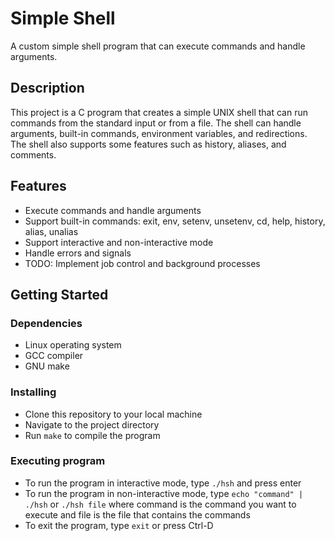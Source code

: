 # Simple Shell

A custom simple shell program that can execute commands and handle arguments.

## Description

This project is a C program that creates a simple UNIX shell that can run commands from the standard input or from a file. The shell can handle arguments, built-in commands, environment variables, and redirections. The shell also supports some features such as history, aliases, and comments.

## Features

* Execute commands and handle arguments
* Support built-in commands: exit, env, setenv, unsetenv, cd, help, history, alias, unalias
* Support interactive and non-interactive mode
* Handle errors and signals
* TODO: Implement job control and background processes

## Getting Started

### Dependencies

* Linux operating system
* GCC compiler
* GNU make

### Installing

* Clone this repository to your local machine
* Navigate to the project directory
* Run `make` to compile the program

### Executing program

* To run the program in interactive mode, type `./hsh` and press enter
* To run the program in non-interactive mode, type `echo "command" | ./hsh` or `./hsh file` where command is the command you want to execute and file is the file that contains the commands
* To exit the program, type `exit` or press Ctrl-D
